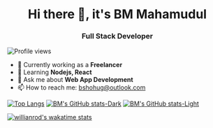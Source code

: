 <h1 align='center'> Hi there 👋, it's BM Mahamudul </h1>
<h3 align='center'> Full Stack Developer </h1>

![Profile views](https://gpvc.arturio.dev/bshohug)  


- 🔭 Currently working as a **Freelancer** 
- 🌱 Learning **Nodejs, React** 
- 💬 Ask me about **Web App Development** 
- 📫 How to reach me: bshohug@outlook.com 



[![Top Langs](https://github-readme-stats.vercel.app/api/top-langs/?username=bshohug&layout=compact)](https://github.com/anuraghazra/github-readme-stats) [![BM's GitHub stats-Dark](https://github-readme-stats.vercel.app/api?username=bshohug&show_icons=true&theme=algolia#gh-dark-mode-only)](https://github.com/anuraghazra/github-readme-stats#gh-dark-mode-only) [![BM's GitHub stats-Light](https://github-readme-stats.vercel.app/api?username=bshohug&show_icons=true&theme=default#gh-light-mode-only)](https://github.com/anuraghazra/github-readme-stats#gh-light-mode-only)

[![willianrod's wakatime stats](https://github-readme-stats.vercel.app/api/wakatime?username=willianrod)](https://github.com/anuraghazra/github-readme-stats)
